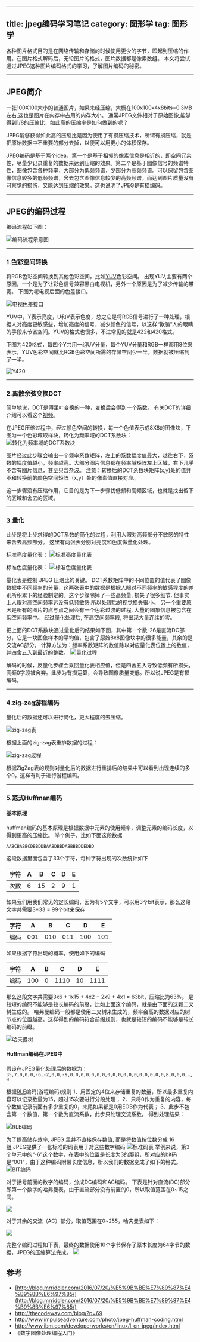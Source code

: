 
---
title: jpeg编码学习笔记
category: 图形学
tag: 图形学
---
各种图片格式目的是在网络传输和存储的时候使用更少的字节，即起到压缩的作用。在图片格式解码后，无论图片的格式，图片数据都是像素数组。
本文将尝试通过JPEG这种图片编码格式的学习，了解图片编码的秘密。

---

## JPEG简介
一张100X100大小的普通图片，如果未经压缩，大概在100x100x4x8bits=0.3MB左右,这也是图片在内存中占用的内存大小。
通常JPEG文件相对于原始图像,能够得到1/8的压缩比，如此高的压缩率是如何做到的呢？

JPEG能够获得如此高的压缩比是因为使用了有损压缩技术，所谓有损压缩，就是把原始数据中不重要的部分去掉，以便可以用更小的体积保存。

JPEG编码是基于两个idea，第一个是基于相邻的像素信息是相近的，即空间冗余性，尽量少记录重复的数据来达到压缩的效果。第二个是基于图像信号的频谱特性，图像包含各种频率，大部分为低频频谱，少部分为高频频谱。可以保留包含图像信息较多的低频频谱，舍去包含图像信息较少的高频频谱。而达到图片质量没有可察觉的损伤，又能达到压缩的效果。这也说明了JPEG是有损编码。

---

## JPEG的编码过程
编码流程如下图：

![编码流程示意图](http://ww4.sinaimg.cn/large/8b331ee1gw1fb2c7jxxyaj20eg08d74o.jpg)

---

### 1.色彩空间转换
将RGB色彩空间转换到其他色彩空间，比如[YUV](https://en.wikipedia.org/wiki/YUV)色彩空间。
出现YUV,主要有两个原因，一个是为了让彩色信号兼容黑白电视机，另外一个原因是为了减少传输的带宽。
下图为老电视后面的色差接口。

![电视色差接口](http://ww3.sinaimg.cn/large/8b331ee1gw1fb24juusowj206u046q3w.jpg)

YUV中，Y表示亮度，U和V表示色度，总之它是将RGB信号进行了一种处理，根据人对亮度更敏感些，增加亮度的信号，减少颜色的信号，以这样“欺骗”人的眼睛的手段来节省空间。YUV的格式也很多，不过常见的就是422和420格式。

下图为420格式，每四个Y共用一组UV分量，每个YUV分量和RGB一样都用8位来表示，YUV色彩空间就比RGB色彩空间所需的存储空间少一半，数据就被压缩到了一半。

![Y420](http://ww4.sinaimg.cn/large/8b331ee1gw1fb24kvqketj20aa04n3zt.jpg)

---

### 2.离散余弦变换DCT
简单地说，DCT是傅里叶变换的一种，变换后会得到一个系数。
有关DCT的详细介绍可以看这个[视频](https://www.youtube.com/watch?v=Q2aEzeMDHMA)。

在JPEG压缩过程中，经过颜色空间的转换，每一个色值表示成8X8的图像块，下图为一个色彩域取样块，转化为频率域的DCT系数块：
![转化为频率域的DCT系数块](http://ww1.sinaimg.cn/large/8b331ee1gw1fb24n45lgbj20gv03qq3u.jpg)


图片经过此步骤会输出一个频率系数矩阵，左上的系数幅度值最大，越往右下，系数的幅度值越小，频率越高。大部分图片信息都在频率域矩阵左上区域，右下几乎不含有图片信息，甚至只含杂波。
注意：转换后的DCT系数块矩阵(x,y)处的值并不和转换前的颜色空间矩阵（x,y）处的像素值直接对应。

这一步骤没有压缩作用，它目的是为下一步骤找低频和高频区域，也就是找出留下的区域和舍去的区域。

---

### 3.量化
此步是将上步求得的DCT系数的简化的过程，利用人眼对高频部分不敏感的特性来舍去高频部分。
这里有两张表分别对亮度和色度做量化处理。

标准亮度量化表：
![标准亮度量化表](http://ww3.sinaimg.cn/large/8b331ee1gw1fb24qq7yq0j20sw0b8t9r.jpg)

标准色度量化表：
![标准色度量化表](http://ww2.sinaimg.cn/large/8b331ee1gw1fb24rftccuj20sy0b8gmn.jpg)

量化表是控制 JPEG 压缩比的关键。
DCT系数矩阵中的不同位置的值代表了图像数据中不同频率的分量，这两张表中的数据是根据人眼对不同频率的敏感程度的差别所积累下的经验制定的。这个步骤除掉了一些高频量, 损失了很多细节. 但事实上人眼对高空间频率远没有低频敏感.所以处理后的视觉损失很小。
另一个重要原因是所有的图片的点与点之间会有一个色彩过渡的过程. 大量的图象信息被包含在低空间频率中。 经过量化处理后, 在高空间频率段, 将出现大量连续的零。

把上面的DCT系数块通过量化后的结果如下图，其中第一个数-26是直流DC部分，它是一块图象样本的平均值，包含了原始8x8图像块中的很多能量，其余的是交流AC部分。
计算方法为：频率系数矩阵的数值除以对应量化表位置上的数值，并四舍五入到最近的整数。
![量化过程](http://ww4.sinaimg.cn/large/8b331ee1gw1fb24usawejg20ie034t8o.gif)

解码的时候，反量化步骤会乘回量化表相应值，但是四舍五入导致低频有所损失，高频0字段被舍弃。此步为有损运算，会导致图像质量变低。所以说JPEG是有损编码。

---

### 4.zig-zag游程编码
量化后的数据还可以进行简化，更大程度的去压缩。

![zig-zag表](http://ww2.sinaimg.cn/large/8b331ee1gw1fbqaat9zbqj20ac07vgmd.jpg)

根据上面的zig-zag表重排数据的过程：

![zig-zag过程](http://ww4.sinaimg.cn/large/8b331ee1gw1fb255f7vvsj208s05mq38.jpg)

根据ZigZag表的规则对量化后的数据进行重排后的结果中可以看到出现连续的多个0，这样有利于进行游程编码。

---

### 5.范式Huffman编码
#### 基本原理
huffman编码的基本原理是根据数据中元素的使用频率，调整元素的编码长度，以得到更高的压缩比。
举个例子，比如下面这段数据

`AABCBABBCDBBDDBAABDBBDABBBBDDEDBD`

这段数据里面包含了33个字符，每种字符出现的次数统计如下

字符 | A 	 | B  |C  | D |E |
----|------|----|---|---|---|
次数 | 6 	 | 15 |2  | 9 | 1 |


如果我们用我们常见的定长编码，因为有5个文字，可以用3个bit表示，那么这段文字共需要3*33 = 99个bit来保存

字符 | A 	 | B  |C  | D |E |
----|------|----|---|---|---|
编码 | 001 	 | 010 | 011  | 100 | 101 |



如果根据字符出现的概率，使用如下的编码

字符 | A 	 | B  |C  | D |E |
----|------|----|---|---|---|
编码 | 100 	 | 0 | 1110  | 10 | 1111 |


那么这段文字共需要3x6 + 1x15 + 4x2 + 2x9 + 4x1 = 63bit，压缩比为63%。 是较短的编码不能够是较长编码的前缀，比如上面这个编码，就是由下面的这颗二叉树生成的。
哈弗曼编码一般都是使用二叉树来生成的，频率会高的数据对应的树节点的位置越高。这样得到的编码符合前缀规则，也就是较短的编码不能够是较长编码的前缀。

![哈夫曼树](http://ww4.sinaimg.cn/large/8b331ee1gw1fb25jyerm4j207h0760sr.jpg)



#### Huffman编码在JPEG中

假设在JPEG量化处理后的数据为：
`35,7,0,0,0,-6,-2,0,0,-9,0,0,0,0,0,0,0,0,0,0,0,0,0,0,0,0,0,0,8,0,0,0,…,0`

根据[RLE](https://en.wikipedia.org/wiki/Run-length_encoding)编码(游程编码)规则
1、用固定的4位来存储重复的数量，所以最多重复内容可以记录数量为15，超过15次要进行分段处理；
2、只将0作为重复的内容，每个数值记录前面有多少重复的0，末尾如果都是0用EOB作为代表；
3、此步不包含第一个数值，第一个数为直流系数，此步只处理交流系数。
得到处理结果：

![RLE编码](http://ww1.sinaimg.cn/large/8b331ee1gw1fb262lkvzaj21kw048ab4.jpg)


为了提高储存效率, JPEG 里并不直接保存数值, 而是将数值按位数分成 16 组,JPEG提供了一张标准的码表用于对这些数字编码
![标准码表](http://ww1.sinaimg.cn/large/8b331ee1gw1fbqabfrjzej20p70bvq4z.jpg)
举例来说，第3个单元中的“-6”这个数字，在表中的位置是长度为3的那组，所对应的bit码是“001”，由于这种编码附带长度信息，所以我们的数据变成了如下的格式。
![BIT编码](http://ww4.sinaimg.cn/large/8b331ee1gw1fb265nsj1aj21kw065jt8.jpg) 


对于括号前面的数字的编码，分成DC编码和AC编码。
下表是针对直流(DC)部分即第一个数字的哈弗曼表，由于直流部分没有前置的0，所以取值范围在0~15之间。

![](http://ww1.sinaimg.cn/large/8b331ee1gw1fbqabrz6wpj208d07vt8z.jpg)
 
对于其余的交流（AC）部分，取值范围在0~255，哈夫曼表如下：

![](http://ww2.sinaimg.cn/large/8b331ee1gw1fbqab7b25sj206l09gjrr.jpg)


完整个编码过程如下表，最终的数据使用10个字节保存了原本长度为64字节的数据，JPEG的压缩算法完成。
![](http://ww2.sinaimg.cn/large/8b331ee1gw1fb268ej9k9j21kw09yn0a.jpg)


## 参考
- [http://blog.mrriddler.com/2016/07/20/%E5%9B%BE%E7%89%87%E4%B9%8B%E6%97%85/](http://blog.mrriddler.com/2016/07/20/%E5%9B%BE%E7%89%87%E4%B9%8B%E6%97%85/)
- http://thecodeway.com/blog/?p=69
- http://www.impulseadventure.com/photo/jpeg-huffman-coding.html
- http://www.ibm.com/developerworks/cn/linux/l-cn-jpeg/index.html
- 《数字图像处理编程入门》





